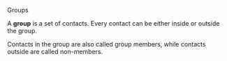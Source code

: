 Groups

A **group** is a set of contacts. Every contact can be either inside
or outside the group. 

Contacts in the group are also called group members, while contacts
outside are called non-members.

